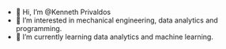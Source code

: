 - 👋 Hi, I’m @Kenneth Privaldos
- 👀 I’m interested in mechanical engineering, data analytics and programming.
- 🌱 I’m currently learning data analytics and machine learning.

<!---
Kenneth-Privaldos/Kenneth-Privaldos is a ✨ special ✨ repository because its `README.md` (this file) appears on your GitHub profile.
You can click the Preview link to take a look at your changes.
--->
